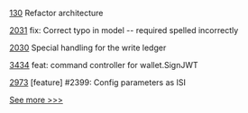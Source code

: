 
[130](https://github.com/hyperledger-labs/yui-ibc-solidity/pull/130) Refactor architecture

[2031](https://github.com/hyperledger/aries-cloudagent-python/pull/2031) fix: Correct typo in model -- required spelled incorrectly

[2030](https://github.com/hyperledger/aries-cloudagent-python/pull/2030) Special handling for the write ledger

[3434](https://github.com/hyperledger/aries-framework-go/pull/3434) feat: command controller for wallet.SignJWT

[2973](https://github.com/hyperledger/iroha/pull/2973) [feature] #2399: Config parameters as ISI


[See more >>>](https://start-here.hyperledger.org/pull-requests)
